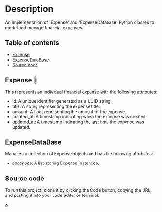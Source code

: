 # Description

An implementation of 'Expense' and 'ExpenseDatabase' Python classes to model and manage financial expenses.

## Table of contents

- [Expense](#Expense-💸)
- [ExpenseDataBase](#ExpenseDataBase)
- [Source code](#source-code)

## Expense 💸
This represents an individual financial expense with the following attributes:
- id: A unique identifier generated as a UUID string.
- title: A string representing the expense title.
- amount: A float representing the amount of the expense.
- created_at: A timestamp indicating when the expense was created.
- updated_at: A timestamp indicating the last time the expense was updated.

## ExpenseDataBase 
Manages a collection of Expense objects and has the following attributes:
- expenses: A list storing Expense instances.

## Source code
To run this project, clone it by clicking the Code button, copying the URL, and pasting it into your code editor or terminal.

[🔝](#Description)

